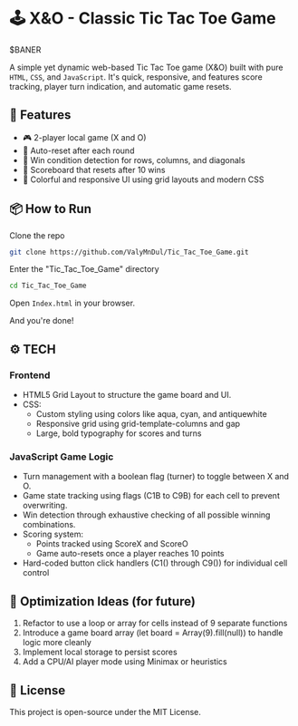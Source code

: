 # 🕹️ X&O - Classic Tic Tac Toe Game 

$BANER 

A simple yet dynamic web-based Tic Tac Toe game (X&O) built with pure `HTML`, `CSS`, and `JavaScript`. It's quick, responsive, and features score tracking, player turn indication, and automatic game resets.

## 🚀 Features  

- 🎮 2-player local game (X and O)
- 🔁 Auto-reset after each round
- 🧠 Win condition detection for rows, columns, and diagonals
- 🧮 Scoreboard that resets after 10 wins
- 🎨 Colorful and responsive UI using grid layouts and modern CSS

## 📦 How to Run

Clone the repo
```bash
git clone https://github.com/ValyMnDul/Tic_Tac_Toe_Game.git
```
Enter the "Tic_Tac_Toe_Game" directory
```bash
cd Tic_Tac_Toe_Game
```
Open `Index.html` in your browser.

And you're done!

## ⚙️ TECH
### Frontend
- HTML5 Grid Layout to structure the game board and UI.
- CSS:
    - Custom styling using colors like aqua, cyan, and antiquewhite
    - Responsive grid using grid-template-columns and gap
    - Large, bold typography for scores and turns
### JavaScript Game Logic
- Turn management with a boolean flag (turner) to toggle between X and O.
- Game state tracking using flags (C1B to C9B) for each cell to prevent overwriting.
- Win detection through exhaustive checking of all possible winning combinations.
- Scoring system:
    - Points tracked using ScoreX and ScoreO
    - Game auto-resets once a player reaches 10 points
- Hard-coded button click handlers (C1() through C9()) for individual cell control
## 🧠 Optimization Ideas (for future)
1. Refactor to use a loop or array for cells instead of 9 separate functions
2. Introduce a game board array (let board = Array(9).fill(null)) to handle logic more cleanly
3. Implement local storage to persist scores
4. Add a CPU/AI player mode using Minimax or heuristics

## 📄 License
This project is open-source under the MIT License.
  
